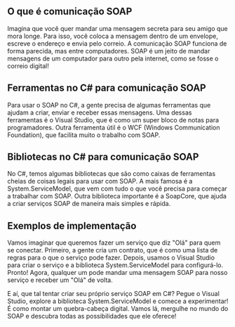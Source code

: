 

## O que é comunicação SOAP
Imagina que você quer mandar uma mensagem secreta para seu amigo que mora longe. Para isso, você coloca a mensagem dentro de um envelope, escreve o endereço e envia pelo correio. A comunicação SOAP funciona de forma parecida, mas entre computadores. SOAP é um jeito de mandar mensagens de um computador para outro pela internet, como se fosse o correio digital!

## Ferramentas no C# para comunicação SOAP
Para usar o SOAP no C#, a gente precisa de algumas ferramentas que ajudam a criar, enviar e receber essas mensagens. Uma dessas ferramentas é o Visual Studio, que é como um super bloco de notas para programadores. Outra ferramenta útil é o WCF (Windows Communication Foundation), que facilita muito o trabalho com SOAP.

## Bibliotecas no C# para comunicação SOAP
No C#, temos algumas bibliotecas que são como caixas de ferramentas cheias de coisas legais para usar com SOAP. A mais famosa é a System.ServiceModel, que vem com tudo o que você precisa para começar a trabalhar com SOAP. Outra biblioteca importante é a SoapCore, que ajuda a criar serviços SOAP de maneira mais simples e rápida.

## Exemplos de implementação
Vamos imaginar que queremos fazer um serviço que diz "Olá" para quem se conectar. Primeiro, a gente cria um contrato, que é como uma lista de regras para o que o serviço pode fazer. Depois, usamos o Visual Studio para criar o serviço e a biblioteca System.ServiceModel para configurá-lo. Pronto! Agora, qualquer um pode mandar uma mensagem SOAP para nosso serviço e receber um "Olá" de volta.

E aí, que tal tentar criar seu próprio serviço SOAP em C#? Pegue o Visual Studio, explore a biblioteca System.ServiceModel e comece a experimentar! É como montar um quebra-cabeça digital. Vamos lá, mergulhe no mundo do SOAP e descubra todas as possibilidades que ele oferece!